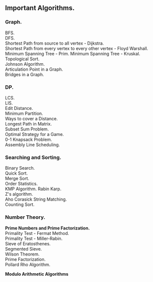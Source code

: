 ## Important Algorithms.

### Graph.

BFS.  
DFS.  
Shortest Path from source to all vertex - Dijkstra.  
Shortest Path from every vertex to every other vertex - Floyd Warshall.  
Minimum Spanning Tree - Prim.
Minimum Spanning Tree - Kruskal.  
Topological Sort.  
Johnson Algorithm.  
Articulation Point in a Graph.  
Bridges in a Graph.  

### DP.  

LCS.  
LIS.  
Edit Distance.  
Minimum Partition.  
Ways to cover a Distance.  
Longest Path in Matrix.  
Subset Sum Problem.  
Optimal Strategy for a Game.  
0-1 Knapsack Problem.  
Assembly Line Scheduling.

### Searching and Sorting.

Binary Search.  
Quick Sort.  
Merge Sort.  
Order Statistics.  
KMP Algorithm.
Rabin Karp.  
Z's algorithm.  
Aho Corasick String Matching.  
Counting Sort.

### Number Theory.

**Prime Numbers and Prime Factorization.**  
Primality Test - Fermat Method.  
Primality Test - Miller-Rabin.  
Sieve of Eratosthenes.  
Segmented Sieve.  
Wilson Theorem.  
Prime Factorization.  
Pollard Rho Algorithm.

**Modulo Arithmetic Algorithms**  
